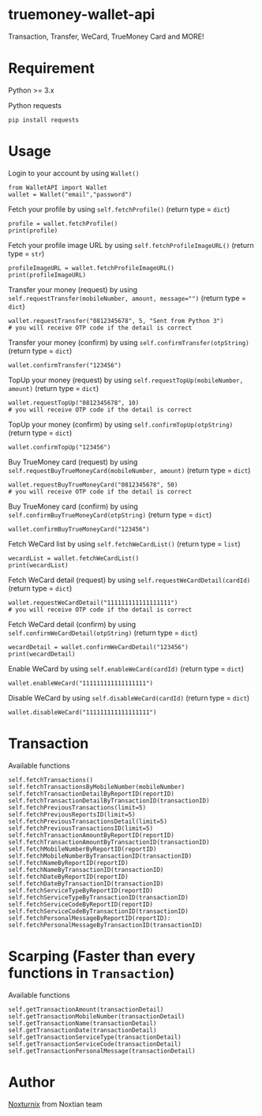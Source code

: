 # truemoney-wallet-api

Transaction, Transfer, WeCard, TrueMoney Card and MORE!

# Requirement

Python >= 3.x

Python requests

    pip install requests

# Usage

Login to your account by using `Wallet()`

    from WalletAPI import Wallet
    wallet = Wallet("email","password")

Fetch your profile by using `self.fetchProfile()` (return type = `dict`)

    profile = wallet.fetchProfile()
    print(profile)

Fetch your profile image URL by using `self.fetchProfileImageURL()` (return type = `str`)

    profileImageURL = wallet.fetchProfileImageURL()
    print(profileImageURL)

Transfer your money (request) by using `self.requestTransfer(mobileNumber, amount, message="")` (return type = `dict`)

    wallet.requestTransfer("0812345678", 5, "Sent from Python 3")
    # you will receive OTP code if the detail is correct

Transfer your money (confirm) by using `self.confirmTransfer(otpString)` (return type = `dict`)

    wallet.confirmTransfer("123456")

TopUp your money (request) by using `self.requestTopUp(mobileNumber, amount)` (return type = `dict`)

    wallet.requestTopUp("0812345678", 10)
    # you will receive OTP code if the detail is correct

TopUp your money (confirm) by using `self.confirmTopUp(otpString)` (return type = `dict`)

    wallet.confirmTopUp("123456")

Buy TrueMoney card (request) by using `self.requestBuyTrueMoneyCard(mobileNumber, amount)` (return type = `dict`)

    wallet.requestBuyTrueMoneyCard("0812345678", 50)
    # you will receive OTP code if the detail is correct

Buy TrueMoney card (confirm) by using `self.confirmBuyTrueMoneyCard(otpString)` (return type = `dict`)

    wallet.confirmBuyTrueMoneyCard("123456")

Fetch WeCard list by using `self.fetchWeCardList()` (return type = `list`)

    wecardList = wallet.fetchWeCardList()
    print(wecardList)

Fetch WeCard detail (request) by using `self.requestWeCardDetail(cardId)` (return type = `dict`)

    wallet.requestWeCardDetail("111111111111111111")
    # you will receive OTP code if the detail is correct

Fetch WeCard detail (confirm) by using `self.confirmWeCardDetail(otpString)` (return type = `dict`)

    wecardDetail = wallet.confirmWeCardDetail("123456")
    print(wecardDetail)

Enable WeCard by using `self.enableWeCard(cardId)` (return type = `dict`)

    wallet.enableWeCard("111111111111111111")

Disable WeCard by using `self.disableWeCard(cardId)` (return type = `dict`)

    wallet.disableWeCard("111111111111111111")

# Transaction

Available functions

    self.fetchTransactions()
    self.fetchTransactionsByMobileNumber(mobileNumber)
    self.fetchTransactionDetailByReportID(reportID)
    self.fetchTransactionDetailByTransactionID(transactionID)
    self.fetchPreviousTransactions(limit=5)
    self.fetchPreviousReportsID(limit=5)
    self.fetchPreviousTransactionsDetail(limit=5)
    self.fetchPreviousTransactionsID(limit=5)
    self.fetchTransactionAmountByReportID(reportID)
    self.fetchTransactionAmountByTransactionID(transactionID)
    self.fetchMobileNumberByReportID(reportID)
    self.fetchMobileNumberByTransactionID(transactionID)
    self.fetchNameByReportID(reportID)
    self.fetchNameByTransactionID(transactionID)
    self.fetchDateByReportID(reportID)
    self.fetchDateByTransactionID(transactionID)
    self.fetchServiceTypeByReportID(reportID)
    self.fetchServiceTypeByTransactionID(transactionID)
    self.fetchServiceCodeByReportID(reportID)
    self.fetchServiceCodeByTransactionID(transactionID)
    self.fetchPersonalMessageByReportID(reportID):
    self.fetchPersonalMessageByTransactionID(transactionID)

# Scarping (Faster than every functions in `Transaction`)

Available functions

    self.getTransactionAmount(transactionDetail)
    self.getTransactionMobileNumber(transactionDetail)
    self.getTransactionName(transactionDetail)
    self.getTransactionDate(transactionDetail)
    self.getTransactionServiceType(transactionDetail)
    self.getTransactionServiceCode(transactionDetail)
    self.getTransactionPersonalMessage(transactionDetail)

# Author

[Noxturnix](https://github.com/Noxturnix) from Noxtian team
